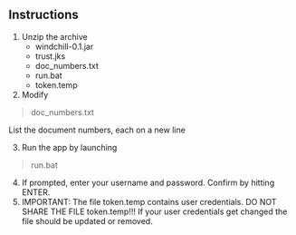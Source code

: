 ## Instructions
1. Unzip the archive 
   - windchill-0.1.jar 
   - trust.jks
   - doc_numbers.txt
   - run.bat
   - token.temp
2. Modify 
> doc_numbers.txt

List the document numbers, each on a new line

3. Run the app by launching 
> run.bat
4. If prompted, enter your username and password. Confirm by hitting ENTER.
6. IMPORTANT: The file token.temp contains user credentials. DO NOT SHARE THE FILE token.temp!!! If your user credentials get changed the file should be updated or removed.